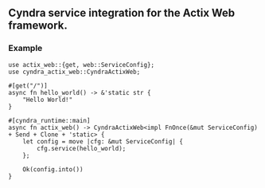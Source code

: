 ## Cyndra service integration for the Actix Web framework.

### Example

```rust,no_run
use actix_web::{get, web::ServiceConfig};
use cyndra_actix_web::CyndraActixWeb;

#[get("/")]
async fn hello_world() -> &'static str {
    "Hello World!"
}

#[cyndra_runtime::main]
async fn actix_web() -> CyndraActixWeb<impl FnOnce(&mut ServiceConfig) + Send + Clone + 'static> {
    let config = move |cfg: &mut ServiceConfig| {
        cfg.service(hello_world);
    };

    Ok(config.into())
}

```
